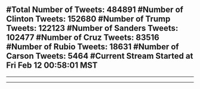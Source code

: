 #Total Number of Tweets: 484891 
#Number of Clinton Tweets: 152680
#Number of Trump Tweets: 122123
#Number of Sanders Tweets: 102477
#Number of Cruz Tweets: 83516
#Number of Rubio Tweets: 18631
#Number of Carson Tweets: 5464
#Current Stream Started at Fri Feb 12 00:58:01 MST
---
---
---
